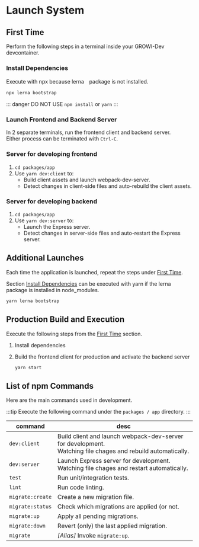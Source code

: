 # Launch System

## First Time

Perform the following steps in a terminal inside your GROWI-Dev devcontainer.

### Install Dependencies

Execute with npx because lerna　package is not installed.

``` bash
npx lerna bootstrap
```

::: danger
DO NOT USE `npm install` or `yarn`
:::


### Launch Frontend and Backend Server

In 2 separate terminals, run the frontend client and backend server.  
Either process can be terminated with `Ctrl-C`.

### Server for developing frontend

1. `cd packages/app`
1. Use `yarn dev:client` to:
   - Build client assets and launch webpack-dev-server.
   - Detect changes in client-side files and auto-rebuild the client assets.

### Server for developing backend

1. `cd packages/app`
1. Use `yarn dev:server` to:
   - Launch the Express server.
   - Detect changes in server-side files and auto-restart the Express server.


## Additional Launches

Each time the application is launched, repeat the steps under [First Time](#first-time).

Section [Install Dependencies](#install-dependencies) can be executed with yarn if the lerna package is installed in node_modules.

``` bash
yarn lerna bootstrap
```

## Production Build and Execution

Execute the following steps from the [First Time](#first-time) section.

1. Install dependencies
1. Build the frontend client for production and activate the backend server

    ```bash
    yarn start
    ```

## List of npm Commands

Here are the main commands used in development.

:::tip
Execute the following command under the `packages / app` directory.
:::

|command|desc|
|--|--|
|`dev:client`|Build client and launch webpack-dev-server for development.<br>Watching file chages and rebuild automatically.|
|`dev:server`|Launch Express server for development.<br>Watching file chages and restart automatically.|
|`test`|Run unit/integration tests.|
|`lint`|Run code linting.|
|`migrate:create`|Create a new migration file.|
|`migrate:status`|Check which migrations are applied (or not.|
|`migrate:up`|Apply all pending migrations.|
|`migrate:down`|Revert (only) the last applied migration.|
|`migrate`|*[Alias]* Invoke `migrate:up`.|
